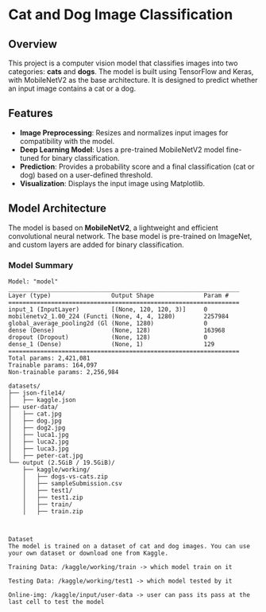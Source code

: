 # Cat and Dog Image Classification

## Overview
This project is a computer vision model that classifies images into two categories: **cats** and **dogs**. The model is built using TensorFlow and Keras, with MobileNetV2 as the base architecture. It is designed to predict whether an input image contains a cat or a dog.

## Features
- **Image Preprocessing**: Resizes and normalizes input images for compatibility with the model.
- **Deep Learning Model**: Uses a pre-trained MobileNetV2 model fine-tuned for binary classification.
- **Prediction**: Provides a probability score and a final classification (cat or dog) based on a user-defined threshold.
- **Visualization**: Displays the input image using Matplotlib.

## Model Architecture
The model is based on **MobileNetV2**, a lightweight and efficient convolutional neural network. The base model is pre-trained on ImageNet, and custom layers are added for binary classification.

### Model Summary
```plaintext
Model: "model"
_________________________________________________________________
Layer (type)                 Output Shape              Param #
=================================================================
input_1 (InputLayer)         [(None, 120, 120, 3)]     0
mobilenetv2_1.00_224 (Functi (None, 4, 4, 1280)        2257984
global_average_pooling2d (Gl (None, 1280)              0
dense (Dense)                (None, 128)               163968
dropout (Dropout)            (None, 128)               0
dense_1 (Dense)              (None, 1)                 129
=================================================================
Total params: 2,421,081
Trainable params: 164,097
Non-trainable params: 2,256,984

datasets/
├── json-file14/
│   ├── kaggle.json
├── user-data/
│   ├── cat.jpg
│   ├── dog.jpg
│   ├── dog2.jpg
│   ├── luca1.jpg
│   ├── luca2.jpg
│   ├── luca3.jpg
│   ├── peter-cat.jpg
└── output (2.5GiB / 19.5GiB)/
    ├── kaggle/working/
    │   ├── dogs-vs-cats.zip
    │   ├── sampleSubmission.csv
    │   ├── test1/
    │   ├── test1.zip
    │   ├── train/
    │   ├── train.zip



Dataset
The model is trained on a dataset of cat and dog images. You can use your own dataset or download one from Kaggle.

Training Data: /kaggle/working/train -> which model train on it 

Testing Data: /kaggle/working/test1 -> which model tested by it

Online-img: /kaggle/input/user-data -> user can pass its pass at the last cell to test the model


